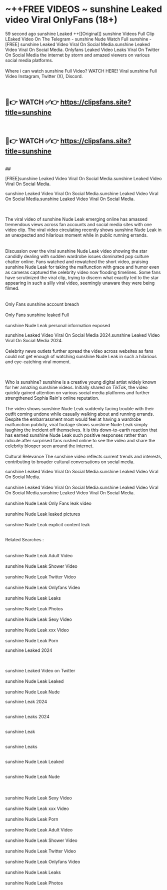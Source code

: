 # ~++FREE VIDEOS ~ sunshine Leaked video Viral OnlyFans (18+)<br>


59 second ago sunshine Leaked ++[[Original]] sunshine Videos Full Clip LEaked Video On The Telegram  - sunshine Nude  Watch Full sunshine - [FREE] sunshine Leaked Video Viral On Social Media.sunshine Leaked Video Viral On Social Media.   Onlyfans Leaked Video Leaks Viral On Twitter On Social Media the internet by storm and amazed viewers on various social media platforms. <br><br>
Where i can watch sunshine Full Video? WATCH HERE! Viral sunshine Full Video Instagram, Twitter (X), Discord. <br>


 <br>

##  🔴👉 WATCH ✅👉  <a href="https://clipsfans.site?title=sunshine&ref=git">https://clipsfans.site?title=sunshine</a> <br>
  <br>

##  🔴👉 WATCH ✅👉  <a href="https://clipsfans.site?title=sunshine&ref=git">https://clipsfans.site?title=sunshine</a> <br>
  <br>
  ##



[FREE]sunshine Leaked Video Viral On Social Media.sunshine Leaked Video Viral On Social Media. <br>

sunshine Leaked Video Viral On Social Media.sunshine Leaked Video Viral On Social Media.sunshine Leaked Video Viral On Social Media. <br>


  <br>

  <br>
The viral video of sunshine Nude Leak emerging online has amassed tremendous views across fan accounts and social media sites with one video clip. The viral video circulating recently shows sunshine Nude Leak in an unexpected and hilarious moment while in public running errands.<br>
<br>


<br>
Discussion over the viral sunshine Nude Leak video showing the star candidly dealing with sudden wardrobe issues dominated pop culture chatter online. Fans watched and rewatched the short video, praising sunshine Nude Leak for taking the malfunction with grace and humor even as cameras captured the celebrity video now flooding timelines. Some fans have scrutinized the viral clip, trying to discern what exactly led to the star appearing in such a silly viral video, seemingly unaware they were being filmed.<br>
<br>
<br> 
Only Fans sunshine account breach<br>
<br>
Only Fans sunshine leaked Full <br>
<br>
sunshine Nude Leak personal information exposed<br>

sunshine Leaked Video Viral On Social Media 2024.sunshine Leaked Video Viral On Social Media 2024. <br>
<br>
Celebrity news outlets further spread the video across websites as fans could not get enough of watching sunshine Nude Leak in such a hilarious and eye-catching viral moment.<br>
<br>

<br>
Who is sunshine? sunshine is a creative young digital artist widely known for her amazing sunshine videos. Initially shared on TikTok, the video quickly gained attention on various social media platforms and further strengthened Sophia Rain's online reputation.<br>
<br>
The video shows sunshine Nude Leak suddenly facing trouble with their outfit coming undone while casually walking about and running errands. Despite the embarrassment most would feel at having a wardrobe malfunction publicly, viral footage shows sunshine Nude Leak simply laughing the incident off themselves. It is this down-to-earth reaction that has earned sunshine Nude Leak such positive responses rather than ridicule after surprised fans rushed online to see the video and share the celebrity blooper seen around the internet.<br>
<br>
Cultural Relevance The sunshine video reflects current trends and interests, contributing to broader cultural conversations on social media.<br>

sunshine Leaked Video Viral On Social Media.sunshine Leaked Video Viral On Social Media.<br>
<br>
sunshine Leaked Video Viral On Social Media.sunshine Leaked Video Viral On Social Media.sunshine Leaked Video Viral On Social Media.<br>
<br>
sunshine Nude Leak Only Fans leak video<br>
<br>
sunshine Nude Leak leaked pictures<br>
<br>
sunshine Nude Leak explicit content leak<br>


<br>
Related Searches :<br>
<br>

<br>
sunshine Nude Leak Adult Video<br>
<br>
sunshine Nude Leak Shower Video<br>
<br>
sunshine Nude Leak Twitter Video<br>
<br>
sunshine Nude Leak Onlyfans Video<br>
<br>
sunshine Nude Leak Leaks<br>
<br>
sunshine Nude Leak Photos<br>

<br>
sunshine Nude Leak Sexy Video<br>
<br>
sunshine Nude Leak xxx Video<br>
<br>
sunshine Nude Leak Porn<br>

sunshine  Leaked 2024 <br> <br>
<br>

sunshine Leaked Video on Twitter <br>
<br>
sunshine Nude Leak Leaked<br>
<br>
sunshine Nude Leak Nude<br>


sunshine  Leak 2024 <br> <br>



sunshine  Leaks 2024 <br> <br>



 
sunshine  Leak<br> <br>



sunshine  Leaks<br> <br>


sunshine Nude Leak Leaked<br> <br>

sunshine Nude Leak Nude<br> <br>
<br> <br>
sunshine Nude Leak Sexy Video
<br> <br>
sunshine Nude Leak xxx Video
<br> <br>
sunshine Nude Leak Porn
<br> <br>
sunshine Nude Leak Adult Video
<br> <br>
sunshine Nude Leak Shower Video
<br> <br>
sunshine Nude Leak Twitter Video
<br> <br>
sunshine Nude Leak Onlyfans Video
<br> <br>
sunshine Nude Leak Leaks
<br> <br>
sunshine Nude Leak Photos






</p>




 



</p>











